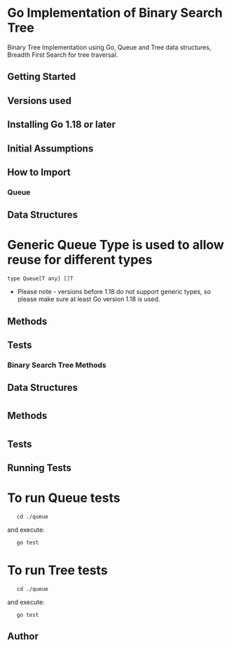 # Go Implementation of Binary Search Tree
Binary Tree Implementation using Go, Queue and Tree data structures, Breadth First Search for tree traversal.

## Getting Started


## Versions used


## Installing Go 1.18 or later


## Initial Assumptions


## How to Import



### Queue 
## Data Structures
# Generic Queue Type is used to allow reuse for different types
```
type Queue[T any] []T
```
* Please note - versions before 1.18 do not support generic types, so please make sure at least Go version 1.18 is used.


## Methods


## Tests


### Binary Search Tree Methods
## Data Structures
#

## Methods
#


## Tests



## Running Tests
# To run Queue tests 

```
   cd ./queue
```
and execute:
```
   go test
```

# To run Tree tests 

```
   cd ./queue
```
and execute:
```
   go test
```

## Author






